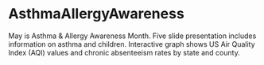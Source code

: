 # AsthmaAllergyAwareness
May is Asthma &amp; Allergy Awareness Month. Five slide presentation includes information on asthma and children. Interactive graph shows US Air Quality Index (AQI) values and chronic absenteeism rates by state and county.
